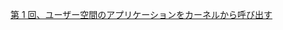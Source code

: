 [第 1 回、ユーザー空間のアプリケーションをカーネルから呼び出す](https://www.ibm.com/developerworks/jp/linux/library/l-user-space-apps/index.html)<br/>

